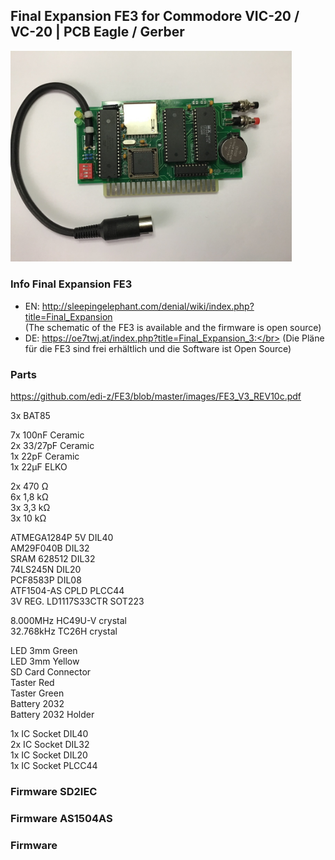 ## Final Expansion FE3 for Commodore VIC-20 / VC-20 | PCB Eagle / Gerber
<img width="450" src="https://raw.githubusercontent.com/edi-z/FE3/master/images/FE3.jpg">

### Info Final Expansion FE3
* EN: http://sleepingelephant.com/denial/wiki/index.php?title=Final_Expansion </br>
(The schematic of the FE3 is available and the firmware is open source) 
* DE: https://oe7twj.at/index.php?title=Final_Expansion_3:</br>
(Die Pläne für die FE3 sind frei erhältlich und die Software ist Open Source)

### Parts
https://github.com/edi-z/FE3/blob/master/images/FE3_V3_REV10c.pdf

3x BAT85    
    
7x 100nF Ceramic    
2x 33/27pF Ceramic    
1x 22pF Ceramic	    
1x 22µF ELKO    
    
2x 470 Ω    
6x 1,8 kΩ    
3x 3,3 kΩ    
3x 10 kΩ    
    
ATMEGA1284P 5V DIL40    
AM29F040B DIL32    
SRAM 628512 DIL32    
74LS245N DIL20    
PCF8583P DIL08    
ATF1504-AS CPLD PLCC44    
3V REG. LD1117S33CTR SOT223    
    
8.000MHz HC49U-V crystal    
32.768kHz TC26H crystal     
    
LED 3mm Green    
LED 3mm Yellow    
SD Card Connector    
Taster Red    
Taster Green    
Battery 2032    
Battery 2032 Holder    
      
1x IC Socket DIL40    
2x IC Socket DIL32    
1x IC Socket DIL20    
1x IC Socket PLCC44
    
### Firmware SD2IEC

### Firmware AS1504AS

### Firmware 
